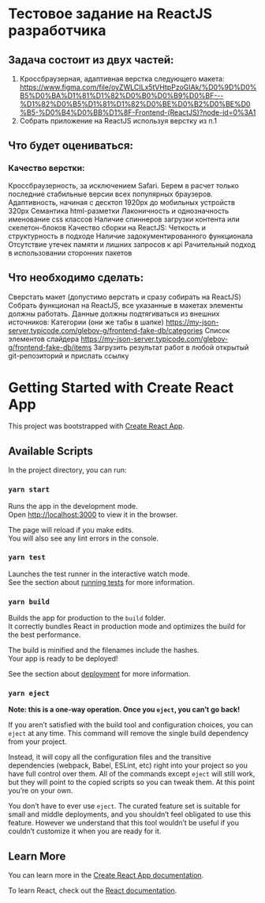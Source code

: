 # Тестовое задание на ReactJS разработчика

## Задача состоит из двух частей:
1. Кроссбраузерная, адаптивная верстка следующего макета:
https://www.figma.com/file/oyZWLCILx5tVHtpPzoGIAk/%D0%9D%D0%B5%D0%BA%D1%81%D1%82%D0%B0%D0%B9%D0%BF---%D1%82%D0%B5%D1%81%D1%82%D0%BE%D0%B2%D0%BE%D0%B5-%D0%B4%D0%BB%D1%8F-Frontend-(ReactJS)?node-id=0%3A1
2. Собрать приложение на ReactJS используя верстку из п.1

## Что будет оцениваться:
### Качество верстки:
Кроссбраузерность, за исключением Safari. Берем в расчет только последние стабильные версии всех популярных браузеров.
Адаптивность, начиная с десктоп 1920px до мобильных устройств 320px
Семантика html-разметки
Лаконичность и однозначность именование css классов
Наличие спиннеров загрузки контента или скелетон-блоков
Качество сборки на ReactJS:
Четкость и структурность в подходе
Наличие задокументированного функционала
Отсутствие утечек памяти и лишних запросов к api
Рачительный подход в использовании сторонних пакетов

## Что необходимо сделать:
Сверстать макет (допустимо верстать и сразу собирать на ReactJS)
Собрать функционал на ReactJS, все указанные в макетах элементы должны работать.
Данные должны подтягиваться из внешних источников:
Категории (они же табы в шапке) https://my-json-server.typicode.com/glebov-g/frontend-fake-db/categories
Список элементов слайдера
https://my-json-server.typicode.com/glebov-g/frontend-fake-db/items
Загрузить результат работ в любой открытый git-репозиторий и прислать ссылку 

# Getting Started with Create React App

This project was bootstrapped with [Create React App](https://github.com/facebook/create-react-app).

## Available Scripts

In the project directory, you can run:

### `yarn start`

Runs the app in the development mode.\
Open [http://localhost:3000](http://localhost:3000) to view it in the browser.

The page will reload if you make edits.\
You will also see any lint errors in the console.

### `yarn test`

Launches the test runner in the interactive watch mode.\
See the section about [running tests](https://facebook.github.io/create-react-app/docs/running-tests) for more information.

### `yarn build`

Builds the app for production to the `build` folder.\
It correctly bundles React in production mode and optimizes the build for the best performance.

The build is minified and the filenames include the hashes.\
Your app is ready to be deployed!

See the section about [deployment](https://facebook.github.io/create-react-app/docs/deployment) for more information.

### `yarn eject`

**Note: this is a one-way operation. Once you `eject`, you can’t go back!**

If you aren’t satisfied with the build tool and configuration choices, you can `eject` at any time. This command will remove the single build dependency from your project.

Instead, it will copy all the configuration files and the transitive dependencies (webpack, Babel, ESLint, etc) right into your project so you have full control over them. All of the commands except `eject` will still work, but they will point to the copied scripts so you can tweak them. At this point you’re on your own.

You don’t have to ever use `eject`. The curated feature set is suitable for small and middle deployments, and you shouldn’t feel obligated to use this feature. However we understand that this tool wouldn’t be useful if you couldn’t customize it when you are ready for it.

## Learn More

You can learn more in the [Create React App documentation](https://facebook.github.io/create-react-app/docs/getting-started).

To learn React, check out the [React documentation](https://reactjs.org/).
